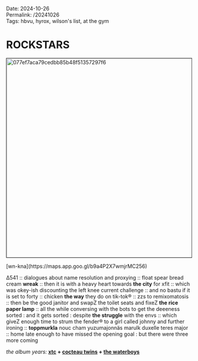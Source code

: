 Date: 2024-10-26  
Permalink: /20241026  
Tags: hbvu, hyrox, wilson's list, at the gym
  
# ROCKSTARS
  
<p><img src="https://objects.hbvu.su/blotpix/2024/10/26.jpeg" width=540 height=540 alt="077ef7aca79cedbb85b48f51357297f6" border=1></p>  
[wn-kna](https://maps.app.goo.gl/b9a4P2X7wmjrMC256)  
  
∆541 :: dialogues about name resolution and proxying :: float spear bread cream **wreak** :: then it is with a heavy heart towards **the city** for xfit :: which was okey-ish discounting the left knee current challenge :: and no bastu if it is set to forty :: chicken **the way** they do on tik-tok® :: zzs to remixomatosis :: then be the good janitor and swapZ the toilet seats and fixeZ **the rice paper lamp** :: all the while conversing with the bots to get the deeeness sorted : and it gets sorted : despite **the struggle** with the envs :: which giveZ enough time to strum the fender® to a girl called johnny and further ironing :: **toppmurkla** nouc cham yuzumajonnäs marulk duxelle teres major :: home late enough to have missed the opening goal : but there were three more coming  
  
_the album years:_ **[xtc](https://rateyourmusic.com/release/album/xtc/mummer/) + [cocteau twins](https://rateyourmusic.com/release/album/cocteau-twins/head-over-heels/) + [the waterboys](https://rateyourmusic.com/release/album/the-waterboys/the-waterboys/)** 

